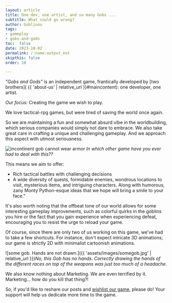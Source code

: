 ```yaml
---
layout: article
title: One dev, one artist, and so many Gobs ...
subtitle: What could go wrong?
author: Goblinou
tags:
- gameplay
- gobs-and-gods
toc:  false
date: 2023-10-02
permalink: /:name:output_ext
skipthis: false
order: 10

---
```


*"Gobs and Gods"* is an independent game, frantically developed by [two brothers]( {{ 'about-us' | relative_url }}#maincontent): one developer, one artist.

*Our focus:* Creating the game we wish to play.

We love tactical-rpg games, but were tired of saving the world once again.

So we are maintaining a fun and somewhat absurd vibe in the worldbuilding, 
which serious companies would simply not dare to embrace.
We also take great care in crafting a unique and challenging gameplay. And we approach this aspect with utmost seriousness.


![incontinent gob cannot wear armor]({{'assets/images/incontinent.jpg'}})
*In which other game have you ever had to deal with this??* 


This means we aim to offer:
- Rich tactical battles with challenging decisions
- A wide diversity of quests, formidable  enemies, wondrous locations to visit, mysterious items, and intriguing characters.
Along with humorous, zany Monty Python-esque ideas that we hope will bring a smile to your face."

It's also worth noting that the offbeat tone of our world allows for some interesting gameplay improvements, such as colorful quirks in the goblins you hire or the fact that you gain experience when experiencing defeat, encouraging you to resist the urge to reload your game.


Of course, since there are only two of us working on this game, we've had to take a few shortcuts.
For instance, don't expect intricate 3D animations; our game is strictly 2D with minimalist cartoonish animations.

![some gob. Hands are not drawn.]({{ 'assets/images/somegob.jpg' | relative_url }})*No, this Gob has no hands. Correctly drawing the hands of the different races on top of the weapons was just too much of a headache.*

We also know nothing about Marketing. 
We are even terrified by it. Marketing... how do you kill that thing?! 

So, if you'd like to reshare our posts and [wishlist our game](https://store.steampowered.com/app/2506900/Gobs_and_Gods/), please do! 
Your support will help us dedicate more time to the game.

